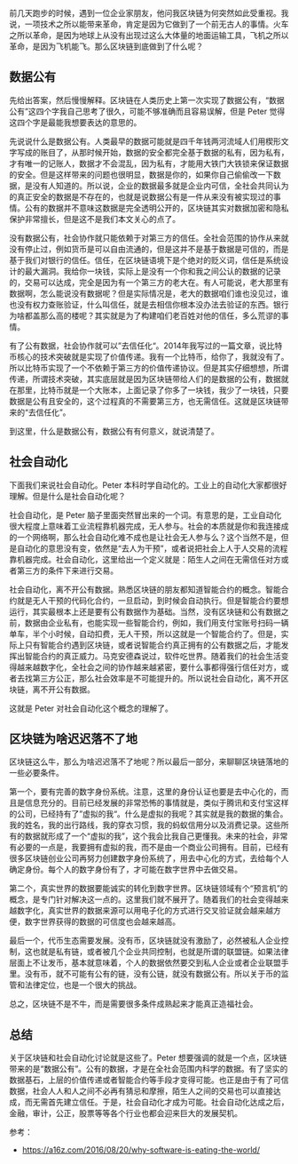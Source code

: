前几天跑步的时候，遇到一位企业家朋友，他问我区块链为何突然如此受重视。我说，一项技术之所以能带来革命，肯定是因为它做到了一个前无古人的事情。火车之所以革命，是因为地球上从没有出现过这么大体量的地面运输工具，飞机之所以革命，是因为飞机能飞。那么区块链到底做到了什么呢？

## 数据公有

先给出答案，然后慢慢解释。区块链在人类历史上第一次实现了数据公有，“数据公有”这四个字我自己思考了很久，可能不够准确而且容易误解，但是 Peter 觉得这四个字是最能我想要表达的意思的。

先说说什么是数据公有。人类最早的数据可能就是四千年钱两河流域人们用楔形文字写成的账目了，从那时候开始，数据的安全都完全基于数据的私有，因为私有，才有唯一的记账人，数据才不会混乱，因为私有，才能用大铁门大铁锁来保证数据的安全。但是这样带来的问题也很明显，数据是你的，如果你自己偷偷改一下数据，是没有人知道的。所以说，企业的数据最多就是企业内可信，全社会共同认为的真正安全的数据是不存在的，也就是说数据公有是一件从来没有被实现过的事情。公有的数据并不意味这数据是完全透明公开的，区块链其实对数据加密和隐私保护非常擅长，但是这不是我们本文关心的点了。

没有数据公有，社会协作就只能依赖于对第三方的信任。全社会范围的协作从来就没有停止过，例如货币是可以自由流通的，但是这并不是基于数据是可信的，而是基于我们对银行的信任。信任，在区块链语境下是个绝对的贬义词，信任是系统设计的最大漏洞。我给你一块钱，实际上是没有一个你和我之间公认的数据的记录的，交易可以达成，完全是因为有一个第三方的老大在。有人可能说，老大那里有数据啊，怎么能说没有数据呢？但是实际情况是，老大的数据咱们谁也没见过，谁也没有权力查账验证，什么叫信任，就是去相信你根本没办法去验证的东西。银行为啥都盖那么高的楼呢？其实就是为了构建咱们老百姓对他的信任，多么荒谬的事情。

有了公有数据，社会协作就可以”去信任化“。2014年我写过的一篇文章，说比特币核心的技术突破就是实现了价值传递。我有一个比特币，给你了，我就没有了。所以比特币实现了一个不依赖于第三方的价值传递协议。但是其实仔细想想，所谓传递，所谓技术突破，其实底层就是因为区块链带给人们的是数据的公有，数据就在那里，比特币就是一个大账本，上面记录了你多了一块钱，我少了一块钱，只要数据是公有且安全的，这个过程真的不需要第三方，也无需信任。这就是区块链带来的“去信任化”。

到这里，什么是数据公有，数据公有有何意义，就说清楚了。

## 社会自动化

下面我们来说社会自动化。Peter 本科时学自动化的。工业上的自动化大家都很好理解。但是什么是社会自动化呢？

社会自动化，是 Peter 脑子里面突然冒出来的一个词。有意思的是，工业自动化很大程度上意味着工业流程靠机器完成，无人参与。社会的本质就是你和我连接成的一个网络啊，那么社会自动化难不成也是让社会无人参与么？这个当然不是，但是自动化的意思没有变，依然是“去人为干预”，或者说把社会上人于人交易的流程靠机器完成。社会自动化，这里给出一个定义就是：陌生人之间在无需信任对方或者第三方的条件下来进行交易。

社会自动化，离不开公有数据。熟悉区块链的朋友都知道智能合约的概念。智能合约就是无人干预的代码化合约，一旦启动，到时候会自动执行。但是智能合约要想运行，其实最根本上还是要有公有数据作为基础。当然，没有区块链和公有数据之前，数据由企业私有，也能实现一些智能合约，例如，我们用支付宝账号扫码一辆单车，半个小时候，自动扣费，无人干预，所以这就是一个智能合约了。但是，实际上只有智能合约遇到区块链，或者说智能合约真正拥有的公有数据之后，才能发挥出智能合约的真正威力。马克安德森说过，软件吃世界。随着我们的社会生活变得越来越数字化，全社会之间的协作越来越紧密，要什么事都得强行信任对方，或者去找第三方公正，那么社会效率是不可能提升的。所以说社会自动化，离不开区块链，离不开公有数据。

这就是 Peter 对社会自动化这个概念的理解了。

## 区块链为啥迟迟落不了地

区块链这么牛，那么为啥迟迟落不了地呢？所以最后一部分，来聊聊区块链落地的一些必要条件。

第一个，要有完善的数字身份系统。注意，这里的身份认证也要是去中心化的，而且是信息充分的。目前已经发展的非常恐怖的事情就是，类似于腾讯和支付宝这样的公司，已经持有了”虚拟的我“。什么是虚拟的我呢？其实就是我的数据的集合。我的姓名，我的出行路线，我的穿衣习惯，我的蚂蚁信用分以及消费记录。这些所有的数据就形成了一个“虚拟的我”，这个我会比我自己更懂我。未来的社会，非常有必要的一点是，我要拥有虚拟的我，而不是由一个商业公司拥有。目前，已经有很多区块链创业公司再努力创建数字身份系统了，用去中心化的方式，去给每个人确定身份。每个人的数字身份有了，才可能在数字世界中去做交易。

第二个，真实世界的数据要能诚实的转化到数字世界。区块链领域有个“预言机”的概念，是专门针对解决这一点的。这里我们就不展开了。随着我们的社会变得越来越数字化，真实世界的数据来源可以用电子化的方式进行交叉验证就会越来越方便，数字世界获得的数据的可信度也会越来越高。

最后一个，代币生态需要发展。没有币，区块链就没有激励了，必然被私人企业控制，这也就是私有链，或者被几个企业共同控制，也就是所谓的联盟链。如果法律层面上不让发币，基本就意味着，个人的数据依然要交到私人企业或者企业联盟手里。没有币，就不可能有公有的链，没有公链，就没有数据公有。所以关于币的监管和法律定位，也是一个很大的挑战。

总之，区块链不是不牛，而是需要很多条件成熟起来才能真正造福社会。

## 总结

关于区块链和社会自动化讨论就是这些了。Peter 想要强调的就是一个点，区块链带来的是“数据公有”。公有的数据，才是在全社会范围内科学的数据。有了坚实的数据基石，上层的价值传递或者智能合约等手段才变得可能。也正是由于有了可信数据，社会人人和人之间不必再有猜忌和摩擦，陌生人之间的交易也可以直接达成，而无需首先建立信任。于是，社会自动化才成为可能。社会自动化达成之后，金融，审计，公正，股票等等各个行业也都会迎来巨大的发展契机。

参考：

- https://a16z.com/2016/08/20/why-software-is-eating-the-world/
